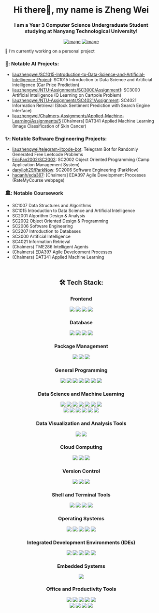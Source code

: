 <h1 align="center">Hi there👋, my name is Zheng Wei</h1>
<h3 align="center">I am a Year 3 Computer Science Undergraduate Student studying at Nanyang Technological University!</h3>
<div align="center">

[![image](https://img.shields.io/badge/LinkedIn-0077B5?style=for-the-badge&logo=linkedin&logoColor=white)](https://www.linkedin.com/in/liau-zheng-wei/)
[![image](https://img.shields.io/badge/Gmail-D14836?style=for-the-badge&logo=gmail&logoColor=white)](mailto:liauzhengwei@gmail.com)

  
</div>

🔭 I’m currently working on a personal project

### 💫: Notable AI Projects:
- [liauzhengwei/SC1015-Introduction-to-Data-Science-and-Artificial-Intelligence-Project](https://github.com/liauzhengwei/SC1015-Introduction-to-Data-Science-and-Artificial-Intelligence-Project): SC1015 Introduction to Data Science and Artificial Intelligence (Car Price Prediction)
- [liauzhengwei/NTU-Assignments/SC3000/Assignment1](https://github.com/liauzhengwei/NTU-Assignments/tree/main/SC3000/Assignment1): SC3000 Artificial Intelligence (Q Learning on Cartpole Problem) 
- [liauzhengwei/NTU-Assignments/SC4021/Assignment](https://github.com/liauzhengwei/NTU-Assignments/tree/main/SC4021/Assignment): SC4021 Information Retrieval (Stock Sentiment Prediction with Search Engine Interface)
- [liauzhengwei/Chalmers-Assignments/Applied-Machine-Learning/Assignments/5](https://github.com/liauzhengwei/Chalmers-Assignments/tree/main/Applied-Machine-Learning/Assignments) [Chalmers] DAT341 Applied Machine Learning (Image Classification of Skin Cancer)

### ✨: Notable Software Engineering Projects:
- [liauzhengwei/telegram-litcode-bot](https://github.com/liauzhengwei/telegram-litcode-bot): Telegram Bot for Randomly Generated Free Leetcode Problems
- [EricFan2002/SC2002](https://github.com/EricFan2002/SC2002): SC2002 Object Oriented Programming (Camp Application Management System)
- [darylloh29/ParkNow](https://github.com/darylloh29/ParkNow): SC2006 Software Engineering (ParkNow)
- [haqanh/eda397](https://github.com/haqanh/eda397): [Chalmers] EDA397 Agile Development Processes (RateMyCourse webpage)

### 🏛️: Notable Coursework
- SC1007 Data Structures and Algorithms
- SC1015 Introduction to Data Science and Artificial Intelligence
- SC2001 Algorithm Design & Analysis
- SC2002 Object Oriented Design & Programming
- SC2006 Software Engineering
- SC2207 Introduction to Databases
- SC3000 Artificial Intelligence
- SC4021 Information Retrieval
- (Chalmers) TME286 Intelligent Agents
- (Chalmers) EDA397 Agile Development Processes
- (Chalmers) DAT341 Applied Machine Learning 

<br />

<h2 align="center"> 🛠 Tech Stack:</h2>

<div align="center">
  <h3>Frontend</h3>
  <p>
    <span title="HTML">
      <img src="https://go-skill-icons.vercel.app/api/icons?i=html"/>
    </span>
    <span title="CSS">
      <img src="https://go-skill-icons.vercel.app/api/icons?i=css"/>
    </span>
    <span title="JavaScript">
      <img src="https://go-skill-icons.vercel.app/api/icons?i=js"/>
    </span>
    <span title="React">
      <img src="https://go-skill-icons.vercel.app/api/icons?i=react"/>
    </span>  
  </p>
  
  <h3>Database</h3>
  <p>
    <span title="Supabase">
      <img src="https://go-skill-icons.vercel.app/api/icons?i=supabase" />
    </span>
    <span title="MySQL">
      <img src="https://go-skill-icons.vercel.app/api/icons?i=mysql" />
    </span>
    <span title="MongoDB">
      <img src="https://go-skill-icons.vercel.app/api/icons?i=mongodb" />
    </span>
    <span title="BigQuery">
      <img src="https://go-skill-icons.vercel.app/api/icons?i=bigquery" />
    </span>
  </p>
  
  <h3>Package Management</h3>
  <p>
    <span title="npm">
      <img src="https://go-skill-icons.vercel.app/api/icons?i=npm" />
    </span>
    <span title="Maven">
      <img src="https://go-skill-icons.vercel.app/api/icons?i=maven" />
    </span>
    <span title="CMake">
      <img src="https://go-skill-icons.vercel.app/api/icons?i=cmake" />
    </span>
  </p>
  
  <h3>General Programming</h3>
  <p>
    <span title="C">
      <img src="https://go-skill-icons.vercel.app/api/icons?i=c" />
    </span>
    <span title="C++">
      <img src="https://go-skill-icons.vercel.app/api/icons?i=cpp" />
    </span>
    <span title="C#">
      <img src="https://go-skill-icons.vercel.app/api/icons?i=cs" />
    </span>
    <span title="R">
      <img src="https://go-skill-icons.vercel.app/api/icons?i=r" />
    </span>
    <span title="Python">
      <img src="https://go-skill-icons.vercel.app/api/icons?i=python" />
    </span>
    <span title="Java">
      <img src="https://go-skill-icons.vercel.app/api/icons?i=java" />
    </span>
    <span title="Node.js">
      <img src="https://go-skill-icons.vercel.app/api/icons?i=nodejs" />
    </span>
  </p>
  
  <h3>Data Science and Machine Learning</h3>
  <p>
    <span title="Regex">
      <img src="https://go-skill-icons.vercel.app/api/icons?i=regex" />
    </span>
    <span title="Anaconda">
      <img src="https://go-skill-icons.vercel.app/api/icons?i=anaconda" />
    </span>
    <span title="Kaggle">
      <img src="https://go-skill-icons.vercel.app/api/icons?i=kaggle" />
    </span>
    <span title="Hugging Face">
      <img src="https://go-skill-icons.vercel.app/api/icons?i=huggingface" />
    </span>
    <span title="Jupyter">
      <img src="https://go-skill-icons.vercel.app/api/icons?i=jupyter" />
    </span>
    <span title="PyTorch">
      <img src="https://go-skill-icons.vercel.app/api/icons?i=pytorch" />
    </span>
    <span title="Scikit-learn">
      <img src="https://go-skill-icons.vercel.app/api/icons?i=sklearn" />
    </span>
    <br />
    <span title="TensorFlow">
      <img src="https://go-skill-icons.vercel.app/api/icons?i=tensorflow" />
    </span>
    <span title="Pandas">
      <img src="https://go-skill-icons.vercel.app/api/icons?i=pandas" />
    </span>
    <span title="SciPy">
      <img src="https://go-skill-icons.vercel.app/api/icons?i=scipy" />
    </span>
    <span title="NumPy">
      <img src="https://go-skill-icons.vercel.app/api/icons?i=numpy" />
    </span>
    <span title="Matplotlib">
      <img src="https://go-skill-icons.vercel.app/api/icons?i=matplotlib" />
    </span>
    <span title="Seaborn">
      <img src="https://go-skill-icons.vercel.app/api/icons?i=seaborn" />
    </span>
  </p>
  
  <h3>Data Visualization and Analysis Tools</h3>
  <p>
    <span title="Tableau">
      <img src="https://go-skill-icons.vercel.app/api/icons?i=tableau" />
    </span>
    <span title="Streamlit">
      <img src="https://go-skill-icons.vercel.app/api/icons?i=streamlit" />
    </span>
  </p>
  
  <h3>Cloud Computing</h3>
  <p>
    <span title="Google Cloud Platform">
      <img src="https://go-skill-icons.vercel.app/api/icons?i=gcp" />
    </span>
    <span title="Azure">
      <img src="https://go-skill-icons.vercel.app/api/icons?i=azure" />
    </span>
    <span title="Docker">
      <img src="https://go-skill-icons.vercel.app/api/icons?i=docker" />
    </span>
  </p>
  
  <h3>Version Control</h3>
  <p>
    <span title="GitHub">
      <img src="https://go-skill-icons.vercel.app/api/icons?i=github" />
    </span>
    <span title="Git">
      <img src="https://go-skill-icons.vercel.app/api/icons?i=git" />
    </span>
    <span title="GitHub Copilot">
      <img src="https://go-skill-icons.vercel.app/api/icons?i=githubcopilot" />
    </span>
  </p>
  
  <h3>Shell and Terminal Tools</h3>
  <p>
    <span title="Terminal">
      <img src="https://go-skill-icons.vercel.app/api/icons?i=terminal" />
    </span>
    <span title="PowerShell">
      <img src="https://go-skill-icons.vercel.app/api/icons?i=pwsh" />
    </span>
    <span title="Bash">
      <img src="https://go-skill-icons.vercel.app/api/icons?i=bash" />
    </span>
    <span title="Vim">
      <img src="https://go-skill-icons.vercel.app/api/icons?i=vim" />
    </span>
  </p>
  
  <h3>Operating Systems</h3>
  <p>
    <span title="Windows">
      <img src="https://go-skill-icons.vercel.app/api/icons?i=windows" />
    </span>
    <span title="macOS">
      <img src="https://go-skill-icons.vercel.app/api/icons?i=apple" />
    </span>
    <span title="Linux">
      <img src="https://go-skill-icons.vercel.app/api/icons?i=linux" />
    </span>
    <span title="WSL">
      <img src="https://go-skill-icons.vercel.app/api/icons?i=wsl" />
    </span>
    <span title="Ubuntu">
      <img src="https://go-skill-icons.vercel.app/api/icons?i=ubuntu" />
    </span>
  </p>
  
  <h3>Integrated Development Environments (IDEs)</h3>
  <p>
    <span title="VS Code">
      <img src="https://go-skill-icons.vercel.app/api/icons?i=vscode" />
    </span>
    <span title="PyCharm">
      <img src="https://go-skill-icons.vercel.app/api/icons?i=pycharm" />
    </span>
    <span title="Eclipse">
      <img src="https://go-skill-icons.vercel.app/api/icons?i=eclipse" />
    </span>
    <span title="IntelliJ IDEA">
      <img src="https://go-skill-icons.vercel.app/api/icons?i=idea" />
    </span>
    <span title="Android Studio">
      <img src="https://go-skill-icons.vercel.app/api/icons?i=androidstudio" />
    </span>
  </p>
  
  <h3>Embedded Systems</h3>
  <p>
    <span title="Raspberry Pi">
      <img src="https://go-skill-icons.vercel.app/api/icons?i=raspberrypi" />
    </span>
  </p>
  
  <h3>Office and Productivity Tools</h3>
  <p>
    <span title="Microsoft Excel">
      <img src="https://go-skill-icons.vercel.app/api/icons?i=excel" />
    </span>
    <span title="Microsoft PowerPoint">
      <img src="https://go-skill-icons.vercel.app/api/icons?i=powerpoint" />
    </span>
    <span title="Microsoft Word">
      <img src="https://go-skill-icons.vercel.app/api/icons?i=word" />
    </span>
    <span title="Markdown">
      <img src="https://go-skill-icons.vercel.app/api/icons?i=markdown" />
    </span>
    <span title="Canva">
      <img src="https://go-skill-icons.vercel.app/api/icons?i=canva" />
    </span>
    <br />
    <span title="ChatGPT">
      <img src="https://go-skill-icons.vercel.app/api/icons?i=chatgpt" />
    </span>
    <span title="Latex">
      <img src="https://go-skill-icons.vercel.app/api/icons?i=latex" />
    </span>
    <span title="Jira">
      <img src="https://go-skill-icons.vercel.app/api/icons?i=jira" />
    </span>
    <span title="Overleaf">
      <img src="https://go-skill-icons.vercel.app/api/icons?i=overleaf" />
    </span>
    
  </p>
  <br />
</div>
